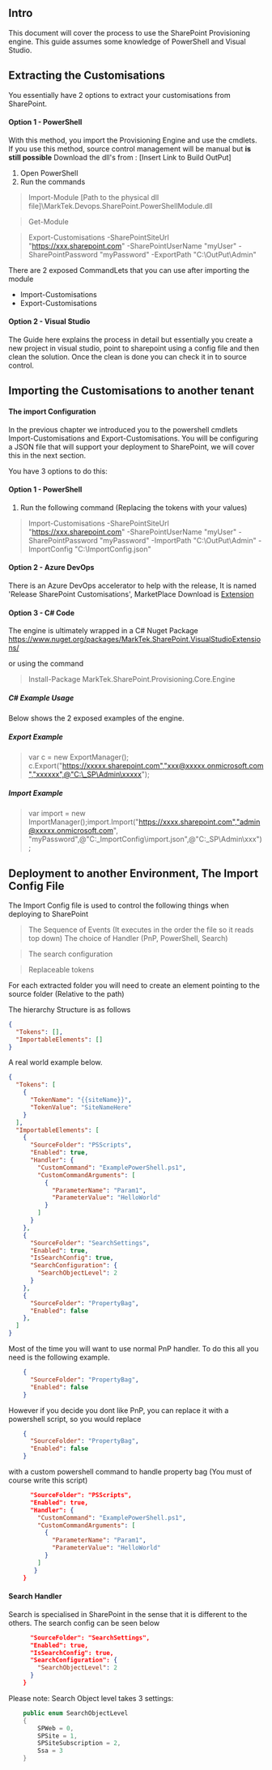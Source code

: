 ## Intro 
This document will cover the process to use the SharePoint Provisioning engine. This guide assumes some knowledge of PowerShell and Visual Studio.

## Extracting the Customisations

You essentially have 2 options to extract your customisations from SharePoint.

#### Option 1 - PowerShell
With this method, you import the Provisioning Engine and use the cmdlets. If you use this method, source control management will be manual but **is still possible**
Download the dll's from : [Insert Link to Build OutPut]

1) Open PowerShell
2) Run the commands 

> Import-Module [Path to the physical dll file]\MarkTek.Devops.SharePoint.PowerShellModule.dll

>Get-Module

> Export-Customisations -SharePointSiteUrl "https://xxx.sharepoint.com" -SharePointUserName "myUser" -SharePointPassword "myPassword" -ExportPath "C:\OutPut\Admin"

There are 2 exposed CommandLets that you can use after importing the module

- Import-Customisations
- Export-Customisations

#### Option 2 - Visual Studio

The Guide here explains the process in detail but essentially you create a new project in visual studio, point to sharepoint using a config file and then clean the solution. Once the clean is done you can check it in to source control.

## Importing the Customisations to another tenant

#### The import Configuration
In the previous chapter we introduced you to the powershell cmdlets Import-Customisations and Export-Customisations. You will be configuring a JSON file that will support your deployment to SharePoint, we will cover this in the next section. 

You have 3 options to do this:

#### Option 1 - PowerShell

1) Run the following command (Replacing the tokens with your values)

> Import-Customisations -SharePointSiteUrl "https://xxx.sharepoint.com" -SharePointUserName "myUser" -SharePointPassword "myPassword" -ImportPath "C:\OutPut\Admin" -ImportConfig "C:\ImportConfig.json"

#### Option 2 - Azure DevOps

There is an Azure DevOps accelerator to help with the release, It is named 'Release SharePoint Customisations', MarketPlace Download is [Extension](https://marketplace.visualstudio.com/items?itemName=MarkCunninghamUK.MarkTeksharepoint-release-extension)

#### Option 3 - C# Code
The engine is ultimately wrapped in a C# Nuget Package https://www.nuget.org/packages/MarkTek.SharePoint.VisualStudioExtensions/

or using the command

> Install-Package MarkTek.SharePoint.Provisioning.Core.Engine

##### C# Example Usage
Below shows the 2 exposed examples of the engine.
##### Export Example

>var c = new ExportManager();
c.Export("https://xxxxx.sharepoint.com","xxx@xxxxx.onmicrosoft.com","xxxxxx",@"C:\_SP\Admin\xxxxx");

##### Import Example
>var import = new ImportManager();import.Import("https://xxxx.sharepoint.com","admin@xxxxx.onmicrosoft.com", "myPassword",@"C:\_ImportConfig\import.json",@"C:\_SP\Admin\xxx");

## Deployment to another Environment, The Import Config File

The Import Config file is used to control the following things when deploying to SharePoint

>The Sequence of Events (It executes in the order the file so it reads top down)
>The choice of Handler (PnP, PowerShell, Search)

> The search configuration

> Replaceable tokens

For each extracted folder you will need to create an element pointing to the source folder (Relative to the path)

The hierarchy Structure is as follows

```json
{
  "Tokens": [],
  "ImportableElements": []
}
```

A real world example below.

```json
{
  "Tokens": [
    {
      "TokenName": "{{siteName}}",
      "TokenValue": "SiteNameHere"
    }
  ],
  "ImportableElements": [
    {
      "SourceFolder": "PSScripts",
      "Enabled": true,
      "Handler": {
        "CustomCommand": "ExamplePowerShell.ps1",
        "CustomCommandArguments": [
          {
            "ParameterName": "Param1",
            "ParameterValue": "HelloWorld"
          }
        ]
      }
    },
    {
      "SourceFolder": "SearchSettings",
      "Enabled": true,
      "IsSearchConfig": true,
      "SearchConfiguration": {
        "SearchObjectLevel": 2
      }
    },
    {
      "SourceFolder": "PropertyBag",
      "Enabled": false
    },
  ]
}
```

Most of the time you will want to use normal PnP handler. To do this all you need is the following example.
```json  
    { 
      "SourceFolder": "PropertyBag",
      "Enabled": false
    }
```

However if you decide you dont like PnP, you can replace it with a powershell script, so you would replace
 
```json  
    { 
      "SourceFolder": "PropertyBag",
      "Enabled": false
    }
```
with a custom powershell command to handle property bag (You must of course write this script)

```json  {
      "SourceFolder": "PSScripts",
      "Enabled": true,
      "Handler": {
        "CustomCommand": "ExamplePowerShell.ps1",
        "CustomCommandArguments": [
          {
            "ParameterName": "Param1",
            "ParameterValue": "HelloWorld"
          }
        ]
       }
    }
```

#### Search Handler
Search is specialised in SharePoint in the sense that it is different to the others.
The search config can be seen below

```json  {
      "SourceFolder": "SearchSettings",
      "Enabled": true,
      "IsSearchConfig": true,
      "SearchConfiguration": {
        "SearchObjectLevel": 2
      }
    }
```
Please note: Search Object level takes 3 settings:

```csharp 
    public enum SearchObjectLevel
    {
        SPWeb = 0,
        SPSite = 1,
        SPSiteSubscription = 2,
        Ssa = 3
    }
```
